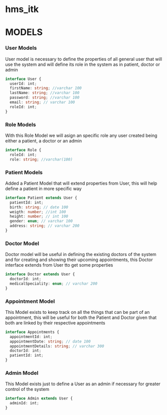 # hms_itk

# MODELS

### User Models

User model is necessary to define the properties of all general user
that will use the system and will define its role in the system as in patient, doctor or admin

```ts
interface User {
  userId: int;
  firstName: string; //varchar 100
  lastName: string; //varchar 100
  password: string; //varchar 100
  email: string; // varchar 100
  roleId: int;
}
```

### Role Models

With this Role Model we will asign an specific role any user created being either a patient, a doctor or an admin

```ts
interface Role {
  roleId: int;
  role: string; //varchar(100)
```

### Patient Models

Added a Patient Model that will extend properties from User, this will help define a patient in more specific way

```ts
interface Patient extends User {
  patientId: int;
  birth: string; // date 100
  weigth: number; //int 100
  height: number; // int 100
  gender: enum; // varchar 100
  address: string; // varchar 200
}
```

### Doctor Model

Doctor model will be useful in defining the existing doctors of the system
and for creating and showing their upcoming appointments, this Doctor interface extends from User tto get some properties

```ts
interface Doctor extends User {
  doctorId: int;
  medicalSpeciality: enum; // varchar 200
}
```

### Appointment Model

This Model exists to keep track on all the things that can be part of an appointment, this will be useful for both the Patient and Doctor given that both are linked by their respective appointments

```ts
interface Appointments {
  appointmentId: int;
  appointmentDate: string; // date 100
  appointmentDetails: string; // varchar 300
  doctorId: int;
  patientId: int;
}
```

### Admin Model

This Model exists just to define a User as an admin if necessary for greater control of the system

```ts
interface Admin extends User {
  adminId: int;
}
```
